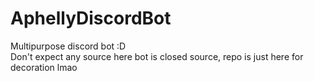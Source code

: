 # AphellyDiscordBot
Multipurpose discord bot :D<br>
Don't expect any source here bot is closed source, repo is just here for decoration lmao

